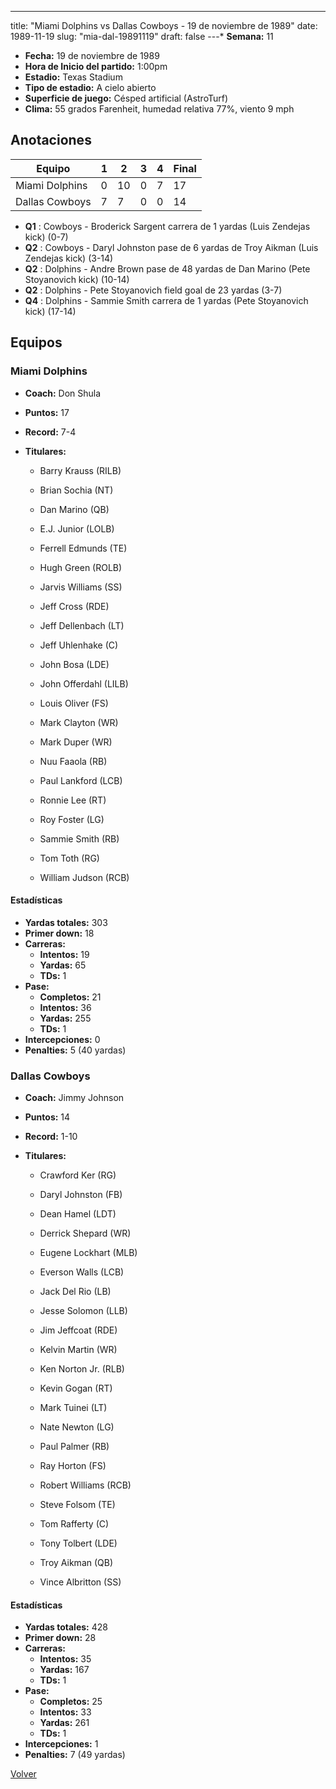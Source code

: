 ---
title: "Miami Dolphins vs Dallas Cowboys - 19 de noviembre de 1989"
date: 1989-11-19
slug: "mia-dal-19891119"
draft: false
---* **Semana:** 11
* **Fecha:** 19 de noviembre de 1989
* **Hora de Inicio del partido:** 1:00pm
* **Estadio:** Texas Stadium
* **Tipo de estadio:** A cielo abierto
* **Superficie de juego:** Césped artificial (AstroTurf)
* **Clima:** 55 grados Farenheit, humedad relativa 77%, viento 9 mph




## Anotaciones
| Equipo | 1 | 2 | 3 | 4 | Final |
|--------|---|---|---|---|-------|
| Miami Dolphins  | 0 | 10 | 0 | 7  | 17 |
| Dallas Cowboys  | 7 | 7 | 0 | 0  | 14 |
* **Q1** : Cowboys - Broderick Sargent carrera de 1 yardas (Luis Zendejas kick) (0-7)
* **Q2** : Cowboys - Daryl Johnston pase de 6 yardas de Troy Aikman (Luis Zendejas kick) (3-14)
* **Q2** : Dolphins - Andre Brown pase de 48 yardas de Dan Marino (Pete Stoyanovich kick) (10-14)
* **Q2** : Dolphins - Pete Stoyanovich field goal de 23 yardas (3-7)
* **Q4** : Dolphins - Sammie Smith carrera de 1 yardas (Pete Stoyanovich kick) (17-14)


## Equipos


### Miami Dolphins
* **Coach:** Don Shula
* **Puntos:** 17
* **Record:** 7-4
* **Titulares:** 

  * Barry Krauss (RILB) 

  * Brian Sochia (NT) 

  * Dan Marino (QB) 

  * E.J. Junior (LOLB) 

  * Ferrell Edmunds (TE) 

  * Hugh Green (ROLB) 

  * Jarvis Williams (SS) 

  * Jeff Cross (RDE) 

  * Jeff Dellenbach (LT) 

  * Jeff Uhlenhake (C) 

  * John Bosa (LDE) 

  * John Offerdahl (LILB) 

  * Louis Oliver (FS) 

  * Mark Clayton (WR) 

  * Mark Duper (WR) 

  * Nuu Faaola (RB) 

  * Paul Lankford (LCB) 

  * Ronnie Lee (RT) 

  * Roy Foster (LG) 

  * Sammie Smith (RB) 

  * Tom Toth (RG) 

  * William Judson (RCB) 

#### Estadísticas
* **Yardas totales:** 303
* **Primer down:** 18
* **Carreras:**
  * **Intentos:** 19
  * **Yardas:** 65
  * **TDs:** 1
* **Pase:**
  * **Completos:** 21
  * **Intentos:** 36
  * **Yardas:** 255
  * **TDs:** 1
* **Intercepciones:** 0
* **Penalties:** 5 (40 yardas)

### Dallas Cowboys
* **Coach:** Jimmy Johnson
* **Puntos:** 14
* **Record:** 1-10
* **Titulares:** 

  * Crawford Ker (RG) 

  * Daryl Johnston (FB) 

  * Dean Hamel (LDT) 

  * Derrick Shepard (WR) 

  * Eugene Lockhart (MLB) 

  * Everson Walls (LCB) 

  * Jack Del Rio (LB) 

  * Jesse Solomon (LLB) 

  * Jim Jeffcoat (RDE) 

  * Kelvin Martin (WR) 

  * Ken Norton Jr. (RLB) 

  * Kevin Gogan (RT) 

  * Mark Tuinei (LT) 

  * Nate Newton (LG) 

  * Paul Palmer (RB) 

  * Ray Horton (FS) 

  * Robert Williams (RCB) 

  * Steve Folsom (TE) 

  * Tom Rafferty (C) 

  * Tony Tolbert (LDE) 

  * Troy Aikman (QB) 

  * Vince Albritton (SS) 

#### Estadísticas
* **Yardas totales:** 428
* **Primer down:** 28
* **Carreras:**
  * **Intentos:** 35
  * **Yardas:** 167
  * **TDs:** 1
* **Pase:**
  * **Completos:** 25
  * **Intentos:** 33
  * **Yardas:** 261
  * **TDs:** 1
* **Intercepciones:** 1
* **Penalties:** 7 (49 yardas)


[Volver](/historia/1989)
